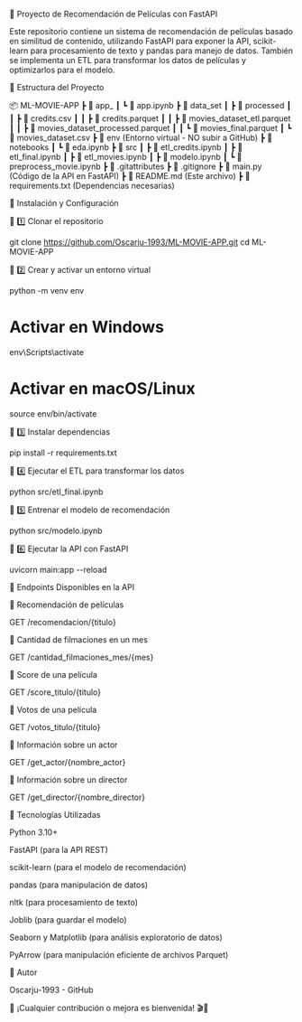 📌 Proyecto de Recomendación de Películas con FastAPI

Este repositorio contiene un sistema de recomendación de películas basado en similitud de contenido, utilizando FastAPI para exponer la API, scikit-learn para procesamiento de texto y pandas para manejo de datos. También se implementa un ETL para transformar los datos de películas y optimizarlos para el modelo.

📂 Estructura del Proyecto

📦 ML-MOVIE-APP
 ┣ 📂 app_
 ┃ ┗ 📜 app.ipynb
 ┣ 📂 data_set
 ┃ ┣ 📂 processed
 ┃ ┃ ┣ 📜 credits.csv
 ┃ ┃ ┣ 📜 credits.parquet
 ┃ ┃ ┣ 📜 movies_dataset_etl.parquet
 ┃ ┃ ┣ 📜 movies_dataset_processed.parquet
 ┃ ┃ ┗ 📜 movies_final.parquet
 ┃ ┗ 📜 movies_dataset.csv
 ┣ 📂 env (Entorno virtual - NO subir a GitHub)
 ┣ 📂 notebooks
 ┃ ┗ 📜 eda.ipynb
 ┣ 📂 src
 ┃ ┣ 📜 etl_credits.ipynb
 ┃ ┣ 📜 etl_final.ipynb
 ┃ ┣ 📜 etl_movies.ipynb
 ┃ ┣ 📜 modelo.ipynb
 ┃ ┗ 📜 preprocess_movie.ipynb
 ┣ 📜 .gitattributes
 ┣ 📜 .gitignore
 ┣ 📜 main.py  (Código de la API en FastAPI)
 ┣ 📜 README.md  (Este archivo)
 ┣ 📜 requirements.txt  (Dependencias necesarias)

🚀 Instalación y Configuración

📌 1️⃣ Clonar el repositorio

git clone https://github.com/Oscarju-1993/ML-MOVIE-APP.git
cd ML-MOVIE-APP

📌 2️⃣ Crear y activar un entorno virtual

python -m venv env
# Activar en Windows
env\Scripts\activate
# Activar en macOS/Linux
source env/bin/activate

📌 3️⃣ Instalar dependencias

pip install -r requirements.txt

📌 4️⃣ Ejecutar el ETL para transformar los datos

python src/etl_final.ipynb

📌 5️⃣ Entrenar el modelo de recomendación

python src/modelo.ipynb

📌 6️⃣ Ejecutar la API con FastAPI

uvicorn main:app --reload

📡 Endpoints Disponibles en la API

📌 Recomendación de películas

GET /recomendacion/{titulo}

📌 Cantidad de filmaciones en un mes

GET /cantidad_filmaciones_mes/{mes}

📌 Score de una película

GET /score_titulo/{titulo}

📌 Votos de una película

GET /votos_titulo/{titulo}

📌 Información sobre un actor

GET /get_actor/{nombre_actor}

📌 Información sobre un director

GET /get_director/{nombre_director}

🔧 Tecnologías Utilizadas

Python 3.10+

FastAPI (para la API REST)

scikit-learn (para el modelo de recomendación)

pandas (para manipulación de datos)

nltk (para procesamiento de texto)

Joblib (para guardar el modelo)

Seaborn y Matplotlib (para análisis exploratorio de datos)

PyArrow (para manipulación eficiente de archivos Parquet)

📌 Autor

Oscarju-1993 - GitHub

📢 ¡Cualquier contribución o mejora es bienvenida! 🎬🚀